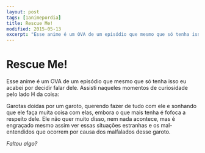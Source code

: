 ```yaml
---
layout: post
tags: [1animepordia]
title: Rescue Me!
modified: 2015-05-13
excerpt: "Esse anime é um OVA de um episódio que mesmo que só tenha isso eu acabei por decidir falar dele. Assisti naqueles momentos de curiosidade pelo lado H da coisa:"
---
```


Rescue Me!
==========

Esse anime é um OVA de um episódio que mesmo que só tenha isso eu acabei
por decidir falar dele. Assisti naqueles momentos de curiosidade pelo
lado H da coisa:

Garotas doidas por um garoto, querendo fazer de tudo com ele e sonhando
que ele faça muita coisa com elas, embora o que mais tenha é fofoca a
respeito dele. Ele não quer muito disso, nem nada acontece, mas é
engraçado mesmo assim ver essas situações estranhas e os mal-entendidos
que ocorrem por causa dos malfalados desse garoto.

*Faltou algo?*


